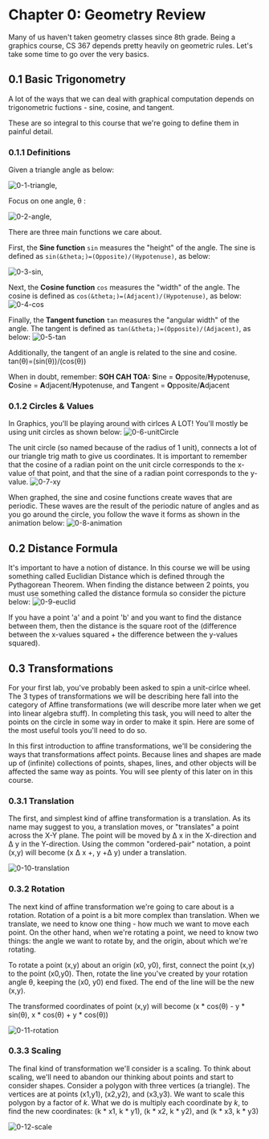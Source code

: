 # Chapter 0: Geometry Review

Many of us haven't taken geometry classes since 8th grade. Being a graphics course, CS 367 depends pretty heavily on geometric rules. Let's take some time to go over the very basics.

## 0.1 Basic Trigonometry

A lot of the ways that we can deal with graphical computation depends on trigonometric fuctions - sine, cosine, and tangent.

These are so integral to this course that we're going to define them in painful detail.

### 0.1.1 Definitions

Given a triangle angle as below:

![0-1-triangle](/img/0/0-1-triangle.png), 

Focus on one angle, &theta; :

![0-2-angle](/img/0/0-2-angle.png), 

There are three main functions we care about.

First, the **Sine function** `sin` measures the "height" of the angle. The sine is defined as `sin(&theta;)=(Opposite)/(Hypotenuse)`, as below:

![0-3-sin](/img/0/0-3-sin.png),

Next, the **Cosine function** `cos` measures the "width" of the angle. The cosine is defined as `cos(&theta;)=(Adjacent)/(Hypotenuse)`, as below:
![0-4-cos](/img/0/0-4-cos.png)

Finally, the **Tangent function** `tan` measures the "angular width" of the angle. The tangent is defined as `tan(&theta;)=(Opposite)/(Adjacent)`, as below:
![0-5-tan](/img/0/0-5-tan.png)

Additionally, the tangent of an angle is related to the sine and cosine. tan(&theta;)=(sin(&theta;))/(cos(&theta;))


When in doubt, remember: **SOH CAH TOA:** **S**ine = **O**pposite/**H**ypotenuse, **C**osine = **A**djacent/**H**ypotenuse, and **T**angent = **O**pposite/**A**djacent

### 0.1.2 Circles & Values

In Graphics, you'll be playing around with cirlces A LOT! You'll mostly be using unit circles as shown below:
![0-6-unitCircle](/img/0/0-6-unitCircle.png)

The unit circle (so named because of the radius of 1 unit), connects a lot of our triangle trig math to give us coordinates. It is important to remember that the cosine of a radian point on the unit circle corresponds to the x-value of that point, and that the sine of a radian point corresponds to the y-value.
![0-7-xy]()

When graphed, the sine and cosine functions create waves that are periodic. These waves are the result of the periodic nature of angles and as you go around the circle, you follow the wave it forms as shown in the animation below:
![0-8-animation](/img/0/trig_anim.gif)

## 0.2 Distance Formula

It's important to have a notion of distance. In this course we will be using something called Euclidian Distance which is defined through the Pythagorean Theorem. When finding the distance between 2 points, you must use something called the distance formula so consider the picture below:
![0-9-euclid]()

If you have a point 'a' and a point 'b' and you want to find the distance between them, then the distance is the square root of the (difference between the x-values squared + the difference between the y-values squared).  

## 0.3 Transformations

For your first lab, you've probably been asked to spin a unit-cirlce wheel.  The 3 types of transformations we will be describing here fall into the category of Affine transformations (we will describe more later when we get into linear algebra stuff). 
In completing this task, you will need to alter the points on the circle in some way in order to make it spin. Here are some of the most useful tools you'll need to do so.

In this first introduction to affine transformations, we'll be considering the ways that transformations affect points. Because lines and shapes are made up of (infinite) collections of points, shapes, lines, and other objects will be affected the same way as points. You will see plenty of this later on in this course.

### 0.3.1 Translation

The first, and simplest kind of affine transformation is a translation. As its name may suggest to you, a translation moves, or "translates" a point across the X-Y plane. The point will be moved by &Delta; x in the X-direction and  &Delta; y in the Y-direction. Using the common "ordered-pair" notation, a point (x,y) will become (x &Delta; x +, y +&Delta; y) under a translation.

![0-10-translation]()

### 0.3.2 Rotation

The next kind of affine transformation we're going to care about is a rotation. Rotation of a point is a bit more complex than translation. When we translate, we need to know one thing - how much we want to move each point. On the other hand, when we're rotating a point, we need to know two things: the angle we want to rotate by, and the origin, about which we're rotating. 

To rotate a point (x,y) about an origin (x0, y0), first, connect the point (x,y) to the point (x0,y0). Then, rotate the line you've created by your rotation angle &theta;, keeping the (x0, y0) end fixed. The end of the line will be the new (x,y).

The transformed coordinates of point (x,y) will become (x * cos(&theta;) - y * sin(&theta;), x * cos(&theta;) + y * cos(&theta;))

![0-11-rotation]()

### 0.3.3 Scaling

The final kind of transformation we'll consider is a scaling. To think about scaling, we'll need to abandon our thinking about points and start to consider shapes. Consider a polygon with three vertices (a triangle). The vertices are at points (x1,y1), (x2,y2), and (x3,y3). We want to scale this polygon by a factor of *k*. What we do is multiply each coordinate by *k*, to find the new coordinates: (k * x1, k * y1), (k * x2, k * y2), and (k * x3, k * y3)

![0-12-scale]()
